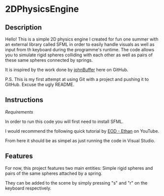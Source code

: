 # 2DPhysicsEngine

## Description
Hello! This is a simple 2D physics engine I created for fun one summer with an external library called SFML in order to easily handle visuals as well as input from th keyboard during the programme's runtime. The code allows you to simulate rigid spheres colliding with each other as well as pairs of these same spheres connected by springs.

It is inspired by the work done by [johnBuffer](https://github.com/johnBuffer/VerletSFML) here on GitHub.

P.S. This is my first attempt at using Git with a project and pushing it to GitHub. Excuse the ugly README.

## Instructions
*Requirements*

In order to run this code you will first need to install SFML.

I would recommend the following quick tutorial by [EOD - Ethan](https://www.youtube.com/watch?v=lFzpkvrscs4) on YouTube. 

From here it should be as simpel as just running the code in Visual Studio.

## Features

For now, this project features two main entities: Simple rigid spheres and pairs of the same spheres attached by a spring.

They can be added to the scene by simply pressing "s" and "r" on the keyboard respectively.